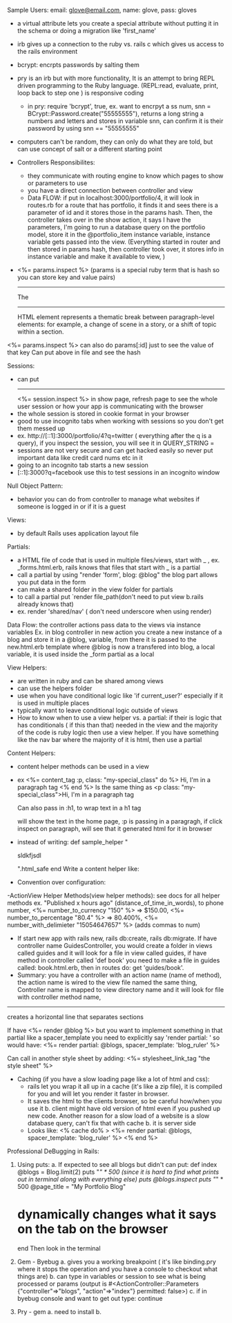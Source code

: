 Sample Users: email: glove@email.com, name: glove, pass: gloves


- a virtual attribute lets you create a special attribute without putting it in the schema or doing a migration like 'first_name'
- irb gives up a connection to the ruby vs. rails c which gives us access to the rails environment
- bcrypt: encrpts passwords by salting them
- pry is an irb but with more functionality, It is an attempt to bring REPL driven programming to the Ruby language. (REPL:read, evaluate, print, loop back to step one ) is responsive coding
  - in pry: require 'bcrypt', true, ex. want to encrpyt a ss num, snn = BCrypt::Password.create("55555555"), returns a long string a numbers and letters and stores in variable snn, can confirm it is their password by using snn == "55555555"

- computers can't be random, they can only do what they are told, but can use concept of salt or a different starting point

- Controllers Responsibilites:
  - they communicate with routing engine to know which pages to show or parameters to use
  - you have a direct connection between controller and view
  - Data FLOW: if put in localhost:3000/portfolio/4, it will look in routes.rb for a route that has portfolio, it finds it and sees there is a parameter of id and it stores those in the params hash. Then, the controller takes over in the show action, it says I have the parameters, I'm going to run a database query on the portfolio model, store it in the @portfolio_item instance variable, instance variable gets passed into the view. (Everything started in router and then stored in params hash, then controller took over, it stores info in instance variable and make it available to view,    )

- <%= params.inspect %> (params is a special ruby term that is hash so you can store key and value pairs)
  <hr>
  The <hr> HTML element represents a thematic break between paragraph-level elements: for example, a change of scene in a story, or a shift of topic within a section.

<%= params.inspect %> can also do params[:id] just to see the value of that key
Can put above in file and see the hash

Sessions:
  - can put <hr> <%= session.inspect %> in show page, refresh page to see the whole user session or how your app is communicating with the browser
  - the whole session is stored in cookie format in your browser
  - good to use incognito tabs when working with sessions so you don't get them messed up
  - ex. http://[::1]:3000/portfolio/4?q=twitter ( everything after the q is a query), if you inspect the session, you will see it in QUERY_STRING =
  - sessions are not very secure and can get hacked easily so never put important data like credit card nums etc in it
  - going to an incognito tab starts a new session
  - [::1]:3000?q=facebook  use this to test sessions in an incognito window

Null Object Pattern:
- behavior you can do from controller to manage what websites if someone is logged in or if it is a guest

Views:
- by default Rails uses application layout file

Partials:
- a HTML file of code that is used in multiple files/views, start with _ , ex. _forms.html.erb, rails knows that files that start with _ is a partial
- call a partial by using "render 'form', blog: @blog" the blog part allows you put data in the form
- can make a shared folder in the view folder for partials
- to call a partial put `render file_path(don't need to put view b.rails already knows that)
- ex. render 'shared/nav' ( don't need underscore when using render)


Data Flow: the controller actions pass data to the views via instance variables
Ex. in blog controller in new action you create a new instance of a blog and store it in a @blog, variable, from there it is passed to the new.html.erb template where @blog is now a transfered into blog,
a local variable, it is used inside the _form partial as a local

View Helpers:
- are written in ruby and can be shared among views
- can use the helpers folder
- use when you have conditional logic like 'if current_user?' especially if it is used in multiple places
- typically want to leave conditional logic outside of views
- How to know when to use a view helper vs. a partial: if their is logic that has conditionals ( if this than that) needed in the view and the majority of the
code is ruby logic then use a view helper. If you have something like the nav bar where the majority of it is html, then use a partial

Content Helpers:
-  content helper methods can be used in a view
- ex <%= content_tag :p, class: "my-special_class" do %>
        Hi, I'm in a paragraph tag
    <% end %>
    Is the same thing as <p class: "my-special_class">Hi, I'm in a paragraph tag</p>
    Can also pass in :h1, to wrap text in a h1 tag

    will show the text in the home page, :p is passing in a paragragh, if click inspect on paragraph, will see that it generated html for it in browser

- instead of writing:
def sample_helper
  "<p>sldkfjsdl</p>".html_safe
end
Write a content helper like:

- Convention over configuration:

-ActionView Helper Methods(view helper methods):  see docs for all helper methods
  ex. "Published x hours ago" (distance_of_time_in_words), to phone number, <%= number_to_currency "150" %> => $150.00,
  <%= number_to_percentage "80.4" %> => 80.400%, <%= number_with_delimieter "15054647657" %> (adds commas
  to num)
  - If start new app with rails new, rails db:create, rails db:migrate. If have controller name GuidesController, you would create a folder in views called guides and it
  will look for a file in view called guides, if have method in controller called 'def book' you need to
  make a file in guides called: book.html.erb, then in routes do: get 'guides/book'.
  - Summary: you have a controller with an action name (name of method), the action name is wired to the
  view file named the same thing, Controller name is mapped to view directory name and it will look for file with controller method name,

  <hr> creates a horizontal line that separates sections

  If have <%= render @blog %> but you want to implement something in that partial like a spacer_template
  you need to explicitly say 'render partial: ' so would have: <%= render partial: @blogs, spacer_template: 'blog_ruler' %>

  Can call in another style sheet by adding: <%= stylesheet_link_tag "the style sheet" %>

  - Caching (if you have a slow loading page like a lot of html and css):
    - rails let you wrap it all up in a cache (it's like a zip file), it is compiled for you and will
    let you render it faster in browser.
    - It saves the html to the clients browser, so be careful how/when you use it b. client might have old version of html even if you pushed up new code. Another reason for a slow load of a website is a
    slow database query, can't fix that with cache b. it is server side
    - Looks like:
    <% cache do% >
      <%= render partial: @blogs, spacer_template: 'blog_ruler' %>
    <% end %>

Professional DeBugging in Rails:
1. Using puts:
  a. If expected to see all blogs but didn't can put:
    def index
      @blogs = Blog.limit(2)
      puts "*" * 500 (since it is hard to find what prints out in terminal along with everything else)
      puts @blogs.inspect
      puts "*" * 500
      @page_title = "My Portfolio Blog"
      # dynamically changes what it says on the tab on the browser
    end
    Then look in the terminal

2. Gem - Byebug
  a. gives you a working breakpoint ( it's like binding.pry where it stops the operation and you have a console to checkout what things are)
  b. can type in variables or session to see what is being processed or params (output is #<ActionController::Parameters {"controller"=>"blogs", "action"=>"index"} permitted: false>)
  c. if in byebug console and want to get out type: continue

3. Pry - gem
  a. need to install
  b. 
